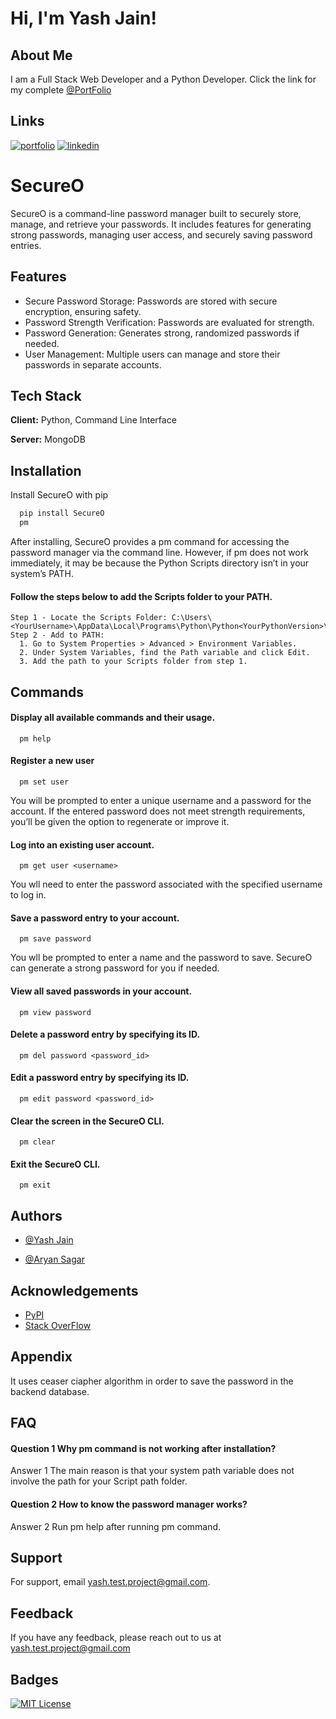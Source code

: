 # Hi, I'm Yash Jain!

## About Me

I am a Full Stack Web Developer and a Python Developer. Click the link for my complete [@PortFolio](https://portfolio-86j1.onrender.com/)

## Links

[![portfolio](https://img.shields.io/badge/my_portfolio-000?style=for-the-badge&logo=ko-fi&logoColor=white)](https://portfolio-86j1.onrender.com/)
[![linkedin](https://img.shields.io/badge/linkedin-0A66C2?style=for-the-badge&logo=linkedin&logoColor=white)](https://www.linkedin.com/in/yash-jain-47b043276/)

# SecureO

SecureO is a command-line password manager built to securely store, manage, and retrieve your passwords. It includes features for generating strong passwords, managing user access, and securely saving password entries.

## Features

- Secure Password Storage: Passwords are stored with secure encryption, ensuring safety.
- Password Strength Verification: Passwords are evaluated for strength.
- Password Generation: Generates strong, randomized passwords if needed.
- User Management: Multiple users can manage and store their passwords in separate accounts.

## Tech Stack

**Client:** Python, Command Line Interface

**Server:** MongoDB

## Installation

Install SecureO with pip

```bash
  pip install SecureO
  pm
```

After installing, SecureO provides a pm command for accessing the password manager via the command line. However, if pm does not work immediately, it may be because the Python Scripts directory isn’t in your system’s PATH.

#### Follow the steps below to add the Scripts folder to your PATH.

    Step 1 - Locate the Scripts Folder: C:\Users\<YourUsername>\AppData\Local\Programs\Python\Python<YourPythonVersion>\Scripts\
    Step 2 - Add to PATH:
      1. Go to System Properties > Advanced > Environment Variables.
      2. Under System Variables, find the Path variable and click Edit.
      3. Add the path to your Scripts folder from step 1.

## Commands

#### Display all available commands and their usage.

```http
  pm help
```

#### Register a new user

```http
  pm set user
```

You will be prompted to enter a unique username and a password for the account. If the entered password does not meet strength requirements, you’ll be given the option to regenerate or improve it.

#### Log into an existing user account.

```http
  pm get user <username>
```

You wll need to enter the password associated with the specified username to log in.

#### Save a password entry to your account.

```http
  pm save password
```

You wll be prompted to enter a name and the password to save. SecureO can generate a strong password for you if needed.

#### View all saved passwords in your account.

```http
  pm view password
```

#### Delete a password entry by specifying its ID.

```http
  pm del password <password_id>
```

#### Edit a password entry by specifying its ID.

```http
  pm edit password <password_id>
```

#### Clear the screen in the SecureO CLI.

```http
  pm clear
```

#### Exit the SecureO CLI.

```http
  pm exit
```

## Authors

- [@Yash Jain](https://www.github.com/yash-k-jain)

- [@Aryan Sagar](https://www.linkedin.com/in/aryan-sagar-6b75651b6/)

## Acknowledgements

- [PyPI](https://pypi.org/)
- [Stack OverFlow](https://stackoverflow.com/)

## Appendix

It uses ceaser ciapher algorithm in order to save the password in the backend database.

## FAQ

#### Question 1 Why pm command is not working after installation?

Answer 1 The main reason is that your system path variable does not involve the path for your Script path folder.

#### Question 2 How to know the password manager works?

Answer 2 Run pm help after running pm command.

## Support

For support, email yash.test.project@gmail.com.

## Feedback

If you have any feedback, please reach out to us at yash.test.project@gmail.com

## Badges

[![MIT License](https://img.shields.io/badge/License-MIT-green.svg)](https://choosealicense.com/licenses/mit/)
